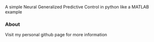 A simple Neural Generalized Predictive Control in python like a MATLAB example

### About

Visit my personal github page for more information